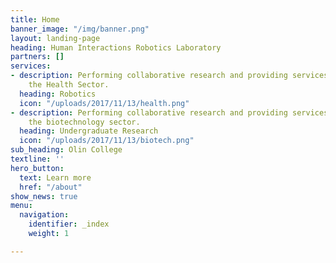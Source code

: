 ```yaml
---
title: Home
banner_image: "/img/banner.png"
layout: landing-page
heading: Human Interactions Robotics Laboratory
partners: []
services:
- description: Performing collaborative research and providing services to support
    the Health Sector.
  heading: Robotics
  icon: "/uploads/2017/11/13/health.png"
- description: Performing collaborative research and providing services to support
    the biotechnology sector.
  heading: Undergraduate Research
  icon: "/uploads/2017/11/13/biotech.png"
sub_heading: Olin College
textline: ''
hero_button:
  text: Learn more
  href: "/about"
show_news: true
menu:
  navigation:
    identifier: _index
    weight: 1

---
```

